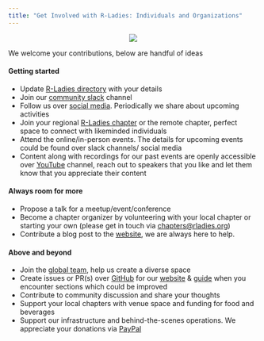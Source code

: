 ```yaml
---
title: "Get Involved with R-Ladies: Individuals and Organizations"
---
```


<center>

![](img/rladies-help.png)

</center>

We welcome your contributions, below are handful of ideas

#### Getting started

- Update [R-Ladies directory](/directory) with your details
- Join our [community slack](https://rladies.org/form/community-slack) channel
- Follow us over [social media](https://hachyderm.io/@RLadiesGlobal). Periodically we share about upcoming activities
- Join your regional [R-Ladies chapter](https://www.meetup.com/pro/rladies/) or the remote chapter, perfect space to connect with likeminded individuals
- Attend the online/in-person events. The details for upcoming events could be found over slack channels/ social media
- Content along with recordings for our past events are openly accessible over [YouTube](https://www.youtube.com/@RLadiesGlobal) channel, reach out to speakers that you like and let them know that you appreciate their content

#### Always room for more

- Propose a talk for a meetup/event/conference
- Become a chapter organizer by volunteering with your local chapter or starting your own (please get in touch via [chapters@rladies.org](mailto:chapters@rladies.org))
- Contribute a blog post to the [website](https://rladies.org/), we are always here to help.

#### Above and beyond

- Join the [global team](https://rladies.org/about-us/global-team/), help us create a diverse space
- Create issues or PR(s) over [GitHub](https://github.com/rladies) for our [website](https://github.com/rladies/rladies.github.io) \& [guide](https://github.com/rladies/rladiesguide) when you encounter sections which could be improved
- Contribute to community discussion and share your thoughts
- Support your local chapters with venue space and funding for food and beverages
- Support our infrastructure and behind-the-scenes operations. We appreciate your donations via [PayPal](https://www.paypal.com/donate/?hosted_button_id=VB4EK67MJ373E)
